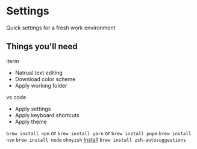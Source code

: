 # Settings

Quick settings for a fresh work environment

## Things you'll need

iterm

- Natrual text editing
- Download color scheme
- Apply working folder

vs code

- Apply settings
- Apply keyboard shortcuts
- Apply theme

`brew install npm` or `brew install yarn` or `brew install pnpm`
`brew install nvm`
`brew install node`
`ohmyzsh` [Install](https://github.com/ohmyzsh/ohmyzsh?tab=readme-ov-file#basic-installation)
`brew install zsh-autosuggestions`
